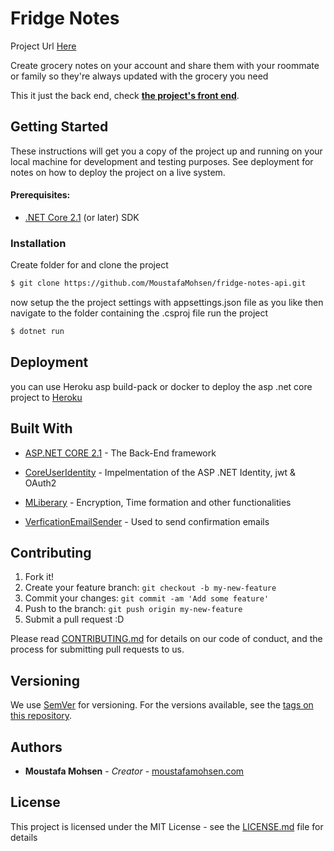 # Fridge Notes

Project Url [Here](https://mydevenv.tk/)

Create grocery notes on your account and share them with your roommate or family so they're always updated with the grocery you need

This it just the back end, check  [**the project's front end**](https://github.com/MoustafaMohsen/fridge-notes-front).

## Getting Started

These instructions will get you a copy of the project up and running on your local machine for development and testing purposes. See deployment for notes on how to deploy the project on a live system.

#### Prerequisites:
-   [.NET Core 2.1](https://www.microsoft.com/net/core)  (or later) SDK


### Installation


Create folder for and  clone the project

```sh
$ git clone https://github.com/MoustafaMohsen/fridge-notes-api.git
```
now setup the the project settings with appsettings.json file as you like
then navigate to the folder containing the .csproj file run the project

```sh
$ dotnet run
```


## Deployment

you can use Heroku asp build-pack or docker to deploy the asp .net core project to [Heroku](https://heroku.com)


## Built With

* [ASP.NET CORE 2.1](https://maven.apache.org/) - The Back-End framework

* [CoreUserIdentity](https://github.com/MoustafaMohsen/CoreUserIdentity) - Impelmentation of the ASP .NET Identity, jwt & OAuth2

* [MLiberary](https://github.com/MoustafaMohsen/MLiberary) - Encryption, Time formation and other functionalities

* [VerficationEmailSender](https://github.com/MoustafaMohsen/VerficationEmailSender) - Used to send confirmation emails






## Contributing

1. Fork it!
2. Create your feature branch: `git checkout -b my-new-feature`
3. Commit your changes: `git commit -am 'Add some feature'`
4. Push to the branch: `git push origin my-new-feature`
5. Submit a pull request :D

Please read [CONTRIBUTING.md](https://github.com/MoustafaMohsen/fridge-notes-api) for details on our code of conduct, and the process for submitting pull requests to us.

## Versioning

We use [SemVer](http://semver.org/) for versioning. For the versions available, see the [tags on this repository](https://github.com/your/project/tags). 

## Authors

* **Moustafa Mohsen** - *Creator* - [moustafamohsen.com](moustafamohsen.com)


## License

This project is licensed under the MIT License - see the [LICENSE.md](LICENSE.md) file for details

